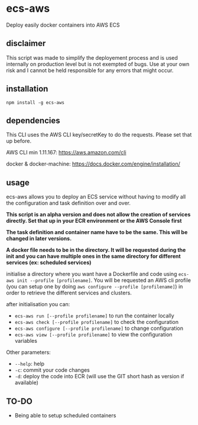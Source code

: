 # ecs-aws
Deploy easily docker containers into AWS ECS

## disclaimer

This script was made to simplify the deployement process and is used internally on production level but is not exempted of bugs.
Use at your own risk and I cannot be held responsible for any errors that might occur.

## installation

`npm install -g ecs-aws`

## dependencies

This CLI uses the AWS CLI key/secretKey to do the requests. Please set that up before.

AWS CLI min 1.11.167: https://aws.amazon.com/cli

docker & docker-machine: https://docs.docker.com/engine/installation/

## usage

ecs-aws allows you to deploy an ECS service without having to modify all the configuration and task definition over and over.

**This script is an alpha version and does not allow the creation of services directly. Set that up in your ECR environment or the AWS Console first**

**The task definition and container name have to be the same. This will be changed in later versions.**

**A docker file needs to be in the directory. It will be requested during the init and you can have multiple ones in the same directory for different services (ex: scheduled services)**

initialise a directory where you want have a Dockerfile and code using `ecs-aws init --profile [profilename]`. You will be requested an AWS cli profile (you can setup one by doing `aws configure --profile [profilename]`) in order to retrieve the different services and clusters.

after initialisation you can:

* `ecs-aws run [--profile profilename]` to run the container locally
* `ecs-aws check [--profile profilename]` to check the configuration
* `ecs-aws configure [--profile profilename]` to change configuration
* `ecs-aws view [--profile profilename]` to view the configuration variables

Other parameters:
* `--help`: help
* `-c`: commit your code changes
* `-d`: deploy the code into ECR (will use the GIT short hash as version if available)


## TO-DO

* Being able to setup scheduled containers
